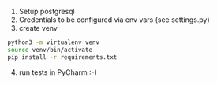 1. Setup postgresql
2. Credentials to be configured via env vars (see settings.py)
3. create venv
```bash
python3 -m virtualenv venv
source venv/bin/activate
pip install -r requirements.txt
```
4. run tests in PyCharm :-)